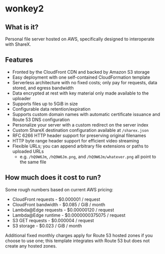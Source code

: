 # wonkey2

## What is it?

Personal file server hosted on AWS, specifically designed to interoperate with ShareX.

## Features

* Fronted by the CloudFront CDN and backed by Amazon S3 storage
* Easy deployment with one self-contained CloudFormation template
* Serverless architecture with no fixed costs; only pay for requests, data stored, and egress bandwidth
* Data encrypted at rest with key material only made available to the uploader
* Supports files up to 5GiB in size
* Configurable data retention/expiration
* Supports custom domain names with automatic certificate issuance and Route 53 DNS configuration
* Personalize your server with a custom redirect on the server index
* Custom ShareX destination configuration available at `/sharex.json`
* RFC 6266 HTTP header support for preserving original filenames
* HTTP byte range header support for efficient video streaming
* Flexible URLs; you can append arbitrary file extensions or paths to uploaded URLs
  * e.g. `/hQ9W6Jm`, `/hQ9W6Jm.png`, and `/hQ9W6Jm/whatever.png` all point to the same file

## How much does it cost to run?

Some rough numbers based on current AWS pricing:

* CloudFront requests - $0.000001 / request
* CloudFront bandwidth - $0.085 / GiB / month
* Lambda@Edge requests - $0.00000120 / request
* Lambda@Edge runtime - $0.0000000375075 / request
* S3 GET requests - $0.000004 / request
* S3 storage - $0.023 / GiB / month

Additional fixed monthly charges apply for Route 53 hosted zones if you choose to use one;
this template integrates with Route 53 but does not create any hosted zones.
